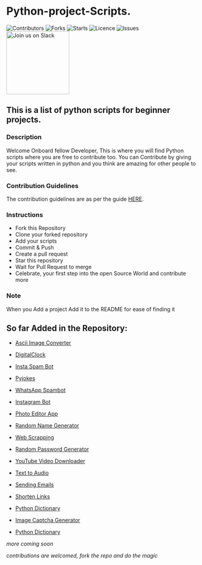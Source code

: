# Python-project-Scripts. 

![Contributors](https://img.shields.io/github/contributors/larymak/Python-project-Scripts?style=plastic)
![Forks](https://img.shields.io/github/forks/larymak/Python-project-Scripts)
![Starts](https://img.shields.io/github/stars/larymak/Python-project-Scripts)
![Licence](https://img.shields.io/github/license/larymak/Python-project-Scripts)
![Issues](https://img.shields.io/github/issues/larymak/Python-project-Scripts)
<a href="https://join.slack.com/t/ngc-goz8665/shared_invite/zt-r01kumfq-dQUT3c95BxEP_fnk4yJFfQ">
  <img alt="Join us on Slack" src="https://raw.githubusercontent.com/netlify/netlify-cms/master/website/static/img/slack.png" width="165"/>
</a>

## This is a list of python scripts for beginner projects.

### Description  
Welcome Onboard fellow Developer, This is where you will find Python scripts where you are free to contribute too.
You can Contribute by giving your scripts written in python and you think are amazing for other people to see.

### Contribution Guidelines
The contribution guidelines are as per the guide [HERE](https://github.com/larymak/Python-project-Scripts/blob/main/CONTRIBUTING.md).

### Instructions

- Fork this Repository
- Clone your forked repository
- Add your scripts
- Commit & Push
- Create a pull request
- Star this repository
- Wait for Pull Request to merge
- Celebrate, your first step into the open Source World and contribute more

### Note
When you Add a project Add it to the README for ease of finding it

## So far Added in the Repository:

* [Ascii Image Converter](https://github.com/larymak/Python-project-Scripts/tree/master/image-ascii) 

* [DigitalClock](https://github.com/larymak/Python-project-Scripts/tree/main/DigitalClock) 

* [Insta Spam Bot](https://github.com/larymak/Python-project-Scripts/tree/main/InstaSpamBot)

* [Pyjokes](https://github.com/larymak/Python-project-Scripts/tree/master/pyjokes)

* [WhatsApp Spambot](https://github.com/larymak/Python-project-Scripts/tree/master/whatsapp-spam)

* [Instagram Bot](https://github.com/larymak/Python-project-Scripts/tree/main/InstagramBot)

* [Photo Editor App](https://github.com/larymak/Python-project-Scripts/tree/master/photo%20editor)

* [Random Name Generator](https://github.com/larymak/Python-project-Scripts/tree/main/RandomNameGen)

* [Web Scrapping](https://github.com/larymak/Python-project-Scripts/tree/main/WebScraping)

* [Random Password Generator](https://github.com/larymak/Python-project-Scripts/tree/main/RandomPassword)

* [YouTube Video Downloader](https://github.com/larymak/Python-project-Scripts/tree/main/YoutubeDownloader)
  
* [Text to Audio](https://github.com/larymak/Python-project-Scripts/tree/main/texttoaudio)

* [Sending Emails](https://github.com/larymak/Python-project-Scripts/tree/main/Sending-Emails)

* [Shorten Links](https://github.com/larymak/Python-project-Scripts/tree/main/ShortenLinks)

* [Python Dictionary](https://github.com/larymak/Python-project-Scripts/tree/main/PYDICTIONARY)

* [Image Captcha Generator](https://github.com/larymak/Python-project-Scripts/tree/main/Image%20Captcha%20Generator)

* [Python Dictionary](https://github.com/larymak/Python-project-Scripts/tree/main/PYDICTIONARY)

_more coming soon_  

_contributions are welcomed, fork the repo and do the magic_
